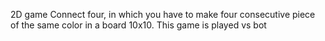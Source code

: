 2D game Connect four, in which you have to make four consecutive piece of the same color in a board 10x10. This game is played vs bot
